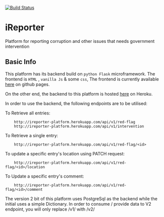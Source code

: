 [![Build Status](https://travis-ci.org/keronei/iReporter.svg?branch=develop)](https://travis-ci.org/keronei/iReporter)

# iReporter
Platform for reporting corruption and other issues that needs government intervention

## Basic Info
This platform has its backend build on `python Flask`  microframework. The frontend is `HTML` , `vanilla Js` & some `css`, The frontend is currently available [here](https://keronei.github.io/iReporter/UI/) on github pages.

On the other end, the backend to this platform is hosted [here](http://ireporter-platform.herokuapp.com/) on Heroku.

In order to use the backend, the following endpoints are to be utilised:

To Retrieve all entries:

        http://ireporter-platform.herokuapp.com/api/v1/red-flag
        http://ireporter-platform.herokuapp.com/api/v1/intervention
To Retrieve a single entry:

        http://ireporter-platform.herokuapp.com/api/v1/red-flag/<id>

To update a specific entry's location using PATCH request:

        http://ireporter-platform.herokuapp.com/api/v1/red-flag/<id>/location

To Update a specific entry's comment:

        http://ireporter-platform.herokuapp.com/api/v1/red-flag/<id>/comment
                

The version 2 bit of this platform uses PostgreSql as the backend while the initial uses a simple Dictionary. In order to consume / provide data to V2 endpoint, you will only replace /v1/ with /v2/


